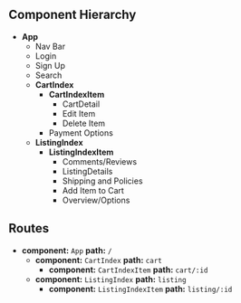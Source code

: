 ## Component Hierarchy

* **App**
  * Nav Bar
  * Login
  * Sign Up
  * Search
  * **CartIndex**
    * **CartIndexItem**
      * CartDetail
      * Edit Item
      * Delete Item
    * Payment Options
  * **ListingIndex**
    * **ListingIndexItem**
      * Comments/Reviews
      * ListingDetails
      * Shipping and Policies
      * Add Item to Cart
      * Overview/Options

## Routes

* **component:** `App` **path:** `/`
  * **component:** `CartIndex` **path:** `cart`
    * **component:** `CartIndexItem` **path:** `cart/:id`
  * **component:** `ListingIndex` **path:** `listing`
    * **component:** `ListingIndexItem` **path:** `listing/:id`
